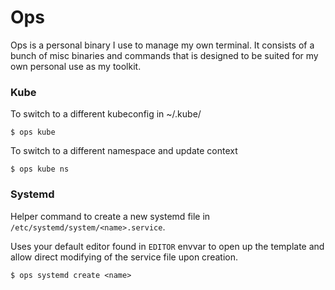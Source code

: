 # Ops

Ops is a personal binary I use to manage my own terminal. It consists of a bunch of misc binaries and commands that is designed to be suited for my own personal use as my toolkit.


### Kube

To switch to a different kubeconfig in ~/.kube/

```
$ ops kube
```

To switch to a different namespace and update context

```
$ ops kube ns
```

### Systemd

Helper command to create a new systemd file in `/etc/systemd/system/<name>.service`.

Uses your default editor found in `EDITOR` envvar to open up the template and allow direct modifying of the service file upon creation.

```
$ ops systemd create <name>
```
